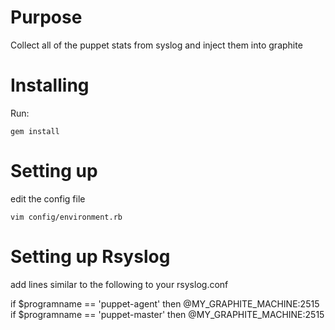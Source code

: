 Purpose
=======

Collect all of the puppet stats from syslog and inject them into graphite

Installing
==========

Run: 

    gem install


Setting up
==========

edit the config file

    vim config/environment.rb


Setting up Rsyslog
==================

add lines similar to the following to your rsyslog.conf

  if $programname == 'puppet-agent' then @MY_GRAPHITE_MACHINE:2515
  if $programname == 'puppet-master' then @MY_GRAPHITE_MACHINE:2515

